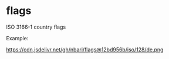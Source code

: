 # flags
ISO 3166-1 country flags

Example:

https://cdn.jsdelivr.net/gh/nbari/flags@12bd956b/iso/128/de.png
